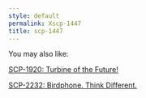 ```yaml
---
style: default
permalink: Xscp-1447
title: scp-1447
---
```

You may also like:

[SCP-1920: Turbine of the Future!](http://scp-wiki.net/scp-1920)

[SCP-2232: Birdphone. Think Different.](http://scp-wiki.net/scp-2232)
